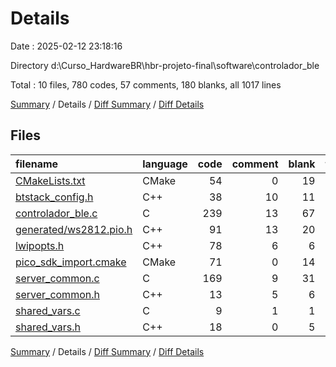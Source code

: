 # Details

Date : 2025-02-12 23:18:16

Directory d:\\Curso_HardwareBR\\hbr-projeto-final\\software\\controlador_ble

Total : 10 files,  780 codes, 57 comments, 180 blanks, all 1017 lines

[Summary](results.md) / Details / [Diff Summary](diff.md) / [Diff Details](diff-details.md)

## Files
| filename | language | code | comment | blank | total |
| :--- | :--- | ---: | ---: | ---: | ---: |
| [CMakeLists.txt](/CMakeLists.txt) | CMake | 54 | 0 | 19 | 73 |
| [btstack\_config.h](/btstack_config.h) | C++ | 38 | 10 | 11 | 59 |
| [controlador\_ble.c](/controlador_ble.c) | C | 239 | 13 | 67 | 319 |
| [generated/ws2812.pio.h](/generated/ws2812.pio.h) | C++ | 91 | 13 | 20 | 124 |
| [lwipopts.h](/lwipopts.h) | C++ | 78 | 6 | 6 | 90 |
| [pico\_sdk\_import.cmake](/pico_sdk_import.cmake) | CMake | 71 | 0 | 14 | 85 |
| [server\_common.c](/server_common.c) | C | 169 | 9 | 31 | 209 |
| [server\_common.h](/server_common.h) | C++ | 13 | 5 | 6 | 24 |
| [shared\_vars.c](/shared_vars.c) | C | 9 | 1 | 1 | 11 |
| [shared\_vars.h](/shared_vars.h) | C++ | 18 | 0 | 5 | 23 |

[Summary](results.md) / Details / [Diff Summary](diff.md) / [Diff Details](diff-details.md)
